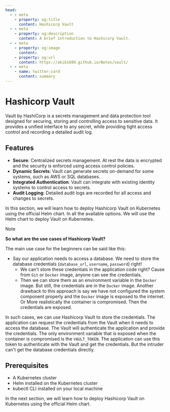```yaml
---
head:
  - - meta
    - property: og:title
      content: Hashicorp Vault
  - - meta
    - property: og:description
      content: A brief introduction to Hashicorp Vault.
  - - meta
    - property: og:image
      content: 
    - property: og:url
      content: https://akib1689.github.io/Notes/vault/
  - - meta
    - name: twitter:card
      content: summary
---
```


# Hashicorp Vault

Vault by HashiCorp is a secrets management and data protection tool designed for securing, storing and controlling access to sensitive data. It provides a unified interface to any secret, while providing tight access control and recording a detailed audit log.

## Features

- **Secure**: Centralized secrets management. At rest the data is encrypted and the security is enforced using access control policies.
- **Dynamic Secrets**: Vault can generate secrets on-demand for some systems, such as AWS or SQL databases.
- **Integrated Authentication**: Vault can integrate with existing identity systems to control access to secrets.
- **Audit Logging**: Detailed audit logs are recorded for all access and changes to secrets.

In this section, we will learn how to deploy Hashicorp Vault on Kubernetes using the official Helm chart. In all the available options. We will use the Helm chart to deploy Vault on Kubernetes.

> [!NOTE]
> **So what are the use cases of Hashicorp Vault?**
>
>
> The main use case for the beginners can be said like this:
>
> - Say our application needs to access a database. We need to store the database credentials (`database_url`, `username`, `password`) right!
>   - We can't store these credentials in the application code right? Cause from `Git` or `Docker` image, anyone can see the credentials.
>   - Then we can store them as an environment variable in the `Docker` image. But still, the credentials are in the `Docker` image. Another drawback to this approach is say we have not configured the system component properly and the `Docker` image is exposed to the internet. Or More realistically the container is compromised. Then the credentials are exposed.

In such cases, we can use Hashicorp Vault to store the credentials. The application can request the credentials from the Vault when it needs to access the database. The Vault will authenticate the application and provide the credentials. The only environment variable that is exposed when the container is compromised is the `VAULT_TOKEN`. The application can use this token to authenticate with the Vault and get the credentials. But the intruder can't get the database credentials directly.

## Prerequisites

- A Kubernetes cluster
- Helm installed on the Kubernetes cluster
- kubectl CLI installed on your local machine

In the next section, we will learn how to deploy Hashicorp Vault on Kubernetes using the official Helm chart.
